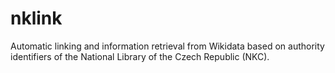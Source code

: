 # nklink
Automatic linking and information retrieval from Wikidata based on authority identifiers of the National Library of the Czech Republic (NKC).
